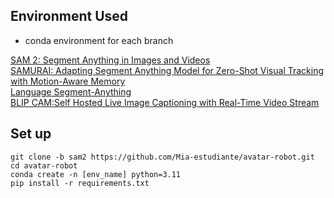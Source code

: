 
## Environment Used
* conda environment for each branch

[SAM 2: Segment Anything in Images and Videos](https://github.com/facebookresearch/sam2)  
[SAMURAI: Adapting Segment Anything Model for Zero-Shot Visual Tracking with Motion-Aware Memory](https://github.com/yangchris11/samurai/tree/master)  
[Language Segment-Anything](https://github.com/luca-medeiros/lang-segment-anything)  
[BLIP CAM:Self Hosted Live Image Captioning with Real-Time Video Stream](https://github.com/zawawiAI/BLIP_CAM)

## Set up
```
git clone -b sam2 https://github.com/Mia-estudiante/avatar-robot.git
cd avatar-robot
conda create -n [env_name] python=3.11
pip install -r requirements.txt
```

